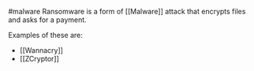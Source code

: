 #malware 
Ransomware is a form of [[Malware]] attack that encrypts files and asks for a payment. 

Examples of these are:
- [[Wannacry]]
- [[ZCryptor]]